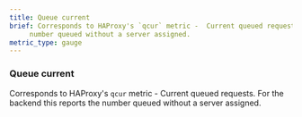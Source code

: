 ```yaml
---
title: Queue current
brief: Corresponds to HAProxy's `qcur` metric -  Current queued requests. For the backend this reports the
     number queued without a server assigned.
metric_type: gauge
---
```

### Queue current

Corresponds to HAProxy's `qcur` metric -  Current queued requests. For the backend this reports the
     number queued without a server assigned.